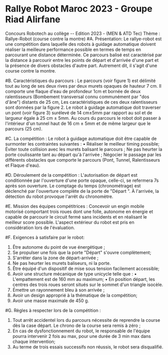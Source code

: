 # Rallye Robot Maroc 2023 - Groupe Riad Alirfane 

Concours Robotech au collège -- Edition 2023 - (MEN & ATD Tec) 
Thème : Rallye-Robot (course contre la montre) 
#A. Présentation: 
Le rallye-robot est une compétition dans laquelle des robots à guidage automatique doivent réaliser la meilleure performance possible en termes de temps en parcourant une distance déterminée. Ce parcours balisé est caractérisé par la distance à parcourir entre les points de départ et d'arrivée d'une part et la présence de divers obstacles d'autre part. Autrement dit, il s'agit d'une course contre la montre. 

#B. Caractéristiques du parcours : 
Le parcours (voir figure 1) est délimité tout au long de ses deux rives par deux murets opaques de hauteur 7 cm. Il comporte une flaque d'eau de profondeur 1cm et bornée de deux ralentisseurs (Bombement transversal connu communément par "dos d'âne") distants de 25 cm, Les caractéristiques de ces deux ralentisseurs sont données par la figure 2. 
Le robot à guidage automatique doit traverser un pont (voir figure 3) surélevé de 14 cm±5mm par rapport au sol et de largueur égale à 25 cm ± 5mm. 
Au cours du parcours le robot doit passer à l'intérieur d'un tunnel haut de 16 cm ± 5mm et de même largeur que le parcours (25 cm). 

#C. La compétition : 
Le robot à guidage automatique doit être capable de surmonter les contraintes suivantes : 
• 
Réaliser le meilleur timing possible; 
Éviter toute collision avec les murets balisant le parcours ; 
Ne pas heurter la porte coulissante tant au départ qu'à l'arrivée ; 
Négocier le passage par les différents obstacles que comporte le parcours (Pont, 
Tunnel, Ralentisseurs et Flaque d'eau). 

#D. Déroulement de la compétition : 
L'autorisation de départ est conditionnée par l'ouverture d'une porte opaque, celle-ci, se refermera 7s après son ouverture. Le comptage du temps (chronométrage) est déclenché par l'ouverture complète de la porte de "Départ ". À l'arrivée, la détection du robot provoque l'arrêt du chronomètre. 

#E. Mission des équipes compétitrices : 
Concevoir un engin mobile motorisé comportant trois roues dont une folle, autonome en énergie et capable de parcourir le circuit fermé sans incidents et en réalisant le meilleur score possible. L'aspect extérieur du robot est pris en considération lors de l'évaluation. 

#F. Exigences à satisfaire par le robot: 
1. Être autonome du point de vue énergétique ; 
2. Se propulser une fois que la porte "Départ" s'ouvre complètement; 
3. S'arrêter dans la zone de départ-arrivée ; 
4. Ne pas heurter les murets baliseurs, ni la porte. 
5. Être équipé d'un dispositif de mise sous tension facilement accessible; 
6. Avoir une structure mécanique de type unicycle telle que : 
• L'empattement est de 160 mm au maximum; 
• En position départ, les centres des trois roues seront situés sur le sommet d'un triangle isocèle. 
7. Émettre un rayonnement bleu à son arrivée ; 
8. Avoir un design approprié à la thématique de la compétition; 
9. Avoir une masse maximale de 450 g. 

#G. Règles à respecter lors de la compétition : 
1. Tout arrêt accidentel lors du parcours nécessite de reprendre la course dès la case départ. Le chrono de la course sera remis à zéro ; 
2. En cas de dysfonctionnement du robot, le responsable de l'équipe pourra intervenir 2 fois au max, pour une durée de 3 min max dans chaque intervention; 
3. Au terme de trois essais successifs non réussis, le robot sera disqualifié. 
